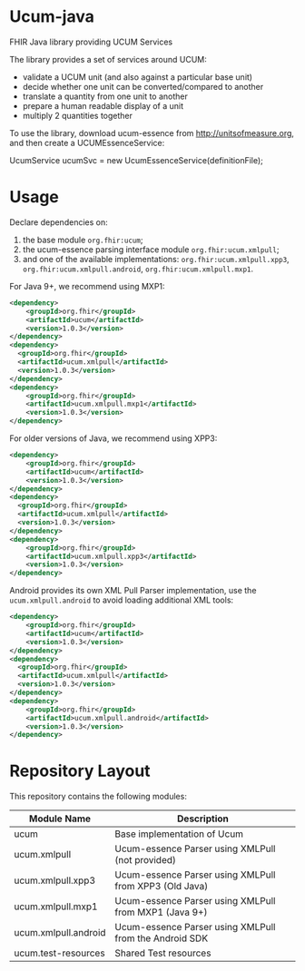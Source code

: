 # Ucum-java
FHIR Java library providing UCUM Services

The library provides a set of services around UCUM:

- validate a UCUM unit (and also against a particular base unit)
- decide whether one unit can be converted/compared to another
- translate a quantity from one unit to another 
- prepare a human readable display of a unit 
- multiply 2 quantities together

To use the library, download ucum-essence from http://unitsofmeasure.org, and then create a UCUMEssenceService:

UcumService ucumSvc = new UcumEssenceService(definitionFile);

# Usage

Declare dependencies on: 
1. the base module `org.fhir:ucum`;
2. the ucum-essence parsing interface module `org.fhir:ucum.xmlpull`; 
3. and one of the available implementations: `org.fhir:ucum.xmlpull.xpp3`, `org.fhir:ucum.xmlpull.android`, `org.fhir:ucum.xmlpull.mxp1`. 

For Java 9+, we recommend using MXP1:
```xml
<dependency>
    <groupId>org.fhir</groupId>
    <artifactId>ucum</artifactId>
    <version>1.0.3</version>
</dependency>
<dependency>
  <groupId>org.fhir</groupId>
  <artifactId>ucum.xmlpull</artifactId>
  <version>1.0.3</version>
</dependency>
<dependency>
    <groupId>org.fhir</groupId>
    <artifactId>ucum.xmlpull.mxp1</artifactId>
    <version>1.0.3</version>
</dependency>
```

For older versions of Java, we recommend using XPP3: 
```xml
<dependency>
    <groupId>org.fhir</groupId>
    <artifactId>ucum</artifactId>
    <version>1.0.3</version>
</dependency>
<dependency>
  <groupId>org.fhir</groupId>
  <artifactId>ucum.xmlpull</artifactId>
  <version>1.0.3</version>
</dependency>
<dependency>
    <groupId>org.fhir</groupId>
    <artifactId>ucum.xmlpull.xpp3</artifactId>
    <version>1.0.3</version>
</dependency>
```

Android provides its own XML Pull Parser implementation, use the `ucum.xmlpull.android` to avoid loading additional XML tools: 
```xml
<dependency>
    <groupId>org.fhir</groupId>
    <artifactId>ucum</artifactId>
    <version>1.0.3</version>
</dependency>
<dependency>
  <groupId>org.fhir</groupId>
  <artifactId>ucum.xmlpull</artifactId>
  <version>1.0.3</version>
</dependency>
<dependency>
    <groupId>org.fhir</groupId>
    <artifactId>ucum.xmlpull.android</artifactId>
    <version>1.0.3</version>
</dependency>
```

# Repository Layout

This repository contains the following modules:

| Module Name          | Description                                            |
|----------------------|--------------------------------------------------------|
| ucum                 | Base implementation of Ucum                            | 
| ucum.xmlpull         | Ucum-essence Parser using XMLPull (not provided)       |
| ucum.xmlpull.xpp3    | Ucum-essence Parser using XMLPull from XPP3 (Old Java) |
| ucum.xmlpull.mxp1    | Ucum-essence Parser using XMLPull from MXP1 (Java 9+)  |
| ucum.xmlpull.android | Ucum-essence Parser using XMLPull from the Android SDK |
| ucum.test-resources  | Shared Test resources                                  |

